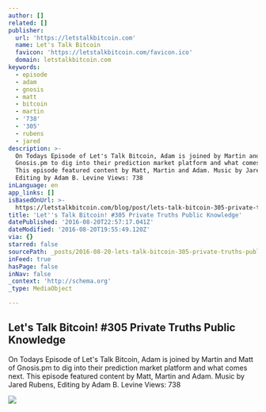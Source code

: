 ```yaml
---
author: []
related: []
publisher:
  url: 'https://letstalkbitcoin.com'
  name: Let's Talk Bitcoin
  favicon: 'https://letstalkbitcoin.com/favicon.ico'
  domain: letstalkbitcoin.com
keywords:
  - episode
  - adam
  - gnosis
  - matt
  - bitcoin
  - martin
  - '738'
  - '305'
  - rubens
  - jared
description: >-
  On Todays Episode of Let's Talk Bitcoin, Adam is joined by Martin and Matt of
  Gnosis.pm to dig into their prediction market platform and what comes next.
  This episode featured content by Matt, Martin and Adam. Music by Jared Rubens,
  Editing by Adam B. Levine Views: 738
inLanguage: en
app_links: []
isBasedOnUrl: >-
  https://letstalkbitcoin.com/blog/post/lets-talk-bitcoin-305-private-truths-public-knowledge
title: 'Let''s Talk Bitcoin! #305 Private Truths Public Knowledge'
datePublished: '2016-08-20T22:57:17.041Z'
dateModified: '2016-08-20T19:55:49.120Z'
via: {}
starred: false
sourcePath: _posts/2016-08-20-lets-talk-bitcoin-305-private-truths-public-knowledge.md
inFeed: true
hasPage: false
inNav: false
_context: 'http://schema.org'
_type: MediaObject

---
```

<article style=""><h1>Let's Talk Bitcoin! #305 Private Truths Public Knowledge</h1><p>On Todays Episode of Let's Talk Bitcoin, Adam is joined by Martin and Matt of Gnosis.pm to dig into their prediction market platform and what comes next. This episode featured content by Matt, Martin and Adam. Music by Jared Rubens, Editing by Adam B. Levine Views: 738</p><img src="https://letstalkbitcoin.com/files/blogs/1897-9c7d841fc76794b299169cfe8e0f0caafe9a1eee5c6f10606264b6f2bc5aeb9a.jpg" /></article>